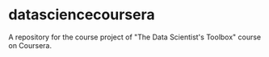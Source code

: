 # datasciencecoursera
A repository for the course project of "The Data Scientist's Toolbox" course on Coursera.

